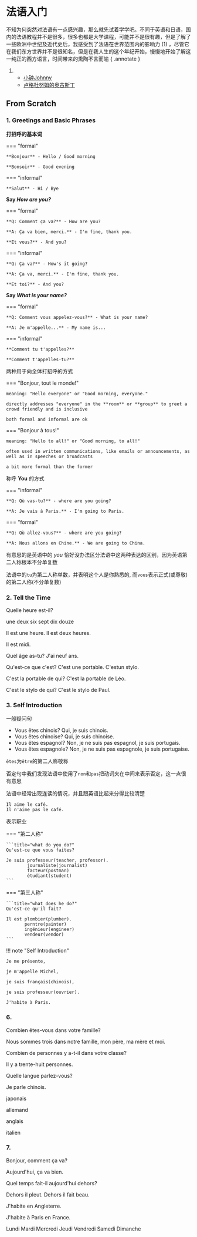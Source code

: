 # **法语入门**

不知为何突然对法语有一点感兴趣，那么就先试着学学吧。不同于英语和日语，国内的法语教程并不是很多，很多也都是大学课程，可能并不是很有趣，但是了解了一些欧洲中世纪及近代史后，我感受到了法语在世界范围内的影响力 (1) ，尽管它在我们东方世界并不是很知名，但是在我人生的这个年纪开始，慢慢地开始了解这一纯正的西方语言，时间带来的熏陶不言而喻
{ .annotate }

1.  - [小钟Johnny](https://space.bilibili.com/528461028)
    - [卢格杜努姆的奥古斯丁](https://space.bilibili.com/1346921)

## **From Scratch**

### **1. Greetings and Basic Phrases**

**打招呼的基本词**

=== "formal"

    **Bonjour** - Hello / Good morning

    **Bonsoir** - Good evening

=== "informal"

    **Salut** - Hi / Bye

**Say *How are you?***

=== "formal"

    **Q: Comment ça va?** - How are you?

    **A: Ça va bien, merci.** - I'm fine, thank you.

    **Et vous?** - And you?

=== "informal"

    **Q: Ça va?** - How's it going?

    **A: Ça va, merci.** - I'm fine, thank you.
    
    **Et toi?** - And you?

**Say *What is your name?***

=== "formal"

    **Q: Comment vous appelez-vous?** - What is your name?

    **A: Je m'appelle...** - My name is...

=== "informal"

    **Comment tu t'appelles?**

    **Comment t'appelles-tu?**

两种用于向全体打招呼的方式

=== "Bonjour, tout le monde!"

    meaning: "Hello everyone" or "Good morning, everyone."

    directly addresses "everyone" in the **room** or **group** to greet a crowd friendly and is inclusive

    both formal and informal are ok

=== "Bonjour à tous!"

    meaning: "Hello to all!" or "Good morning, to all!"

    often used in written communications, like emails or announcements, as well as in speeches or broadcasts

    a bit more formal than the former

称呼 **You** 的方式

=== "informal"

    **Q: Qù vas-tu?** - where are you going?

    **A: Je vais à Paris.** - I'm going to Paris.

=== "formal"

    **Q: Qù allez-vous?** - where are you going?
    
    **A: Nous allons en Chine.** - We are going to China.

有意思的是英语中的 *you* 恰好没办法区分法语中这两种表达的区别，因为英语第二人称根本不分单复数

法语中的`tu`为第二人称单数，并表明这个人是你熟悉的, 而`vous`表示正式(或尊敬)的第二人称(不分单复数)

### **2. Tell the Time**

Quelle heure est-il?

une deux six sept dix douze

Il est une heure. Il est deux heures.

Il est midi.

Quel âge as-tu? J'ai neuf ans.

Qu'est-ce que c'est? C'est une portable. C'estun stylo.

C'est la portable de qui? C'est la portable de Léo.

C'est le stylo de qui? C'est le stylo de Paul.

### **3. Self Introduction**

一般疑问句

- Vous êtes chinois? Qui, je suis chinois.
- Vous êtes chinoise? Qui, je suis chinoise.
- Vous êtes espagnol? Non, je ne suis pas espagnol, je suis portugais.
- Vous êtes espagnole? Non, je ne suis pas espagnole, je suis portugaise.

`êtes`为`être`的第二人称敬称

否定句中我们发现法语中使用了`non`和`pas`把动词夹在中间来表示否定，这一点很有意思

法语中经常出现连读的情况，并且跟英语比起来分得比较清楚

``` title="He likes(doesn't like) coffee"
Il aime le café.
Il n'aime pas le café.
```

表示职业

=== "第二人称"

    ```title="what do you do?"
    Qu'est-ce que vous faites?

    Je suis professeur(teacher, professor).
            journaliste(journalist)
            facteur(postman)
            étudiant(student)
    ```

=== "第三人称"

    ```title="what does he do?"
    Qu'est-ce qu'il fait?

    Il est plombier(plumber).
           perntre(painter)
           ingénieur(engineer)
           vendeur(vendor)
    ```

!!! note "Self Introduction"

    Je me présente,

    je m'appelle Michel,

    je suis français(chinois),

    je suis professeur(ouvrier).

    J'habite à Paris.

### 6. 

Combien êtes-vous dans votre famille?

Nous sommes trois dans notre famille, mon père, ma mère et moi.

Combien de personnes y a-t-il dans votre classe?

Il y a trente-huit personnes.

Quelle langue parlez-vous?

Je parle chinois.

japonais

allemand

anglais

italien

### 7. 

Bonjour, comment ça va?

Aujourd'hui, ça va bien.

Quel temps fait-il aujourd'hui dehors?

Dehors il pleut. Dehors il fait beau.

J'habite en Angleterre.

J'habite à Paris en France.

Lundi Mardi Mercredi Jeudi Vendredi Samedi Dimanche



    
